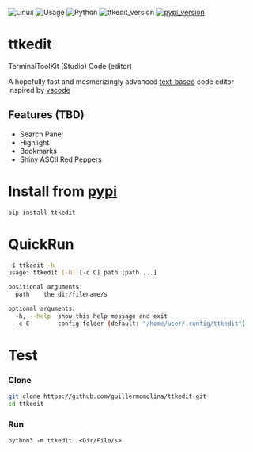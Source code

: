 ![Linux](https://img.shields.io/badge/-Linux-grey?logo=linux)
![Usage](https://img.shields.io/badge/Usage-Terminal%20User%20Interface-yellow)
![Python](https://img.shields.io/badge/Python-v3.8%5E-green?logo=python)
![ttkedit_version](https://img.shields.io/github/v/tag/guillermomolina/ttkedit?label=version)
[![pypi_version](https://img.shields.io/pypi/v/ttkedit?label=pypi)](https://pypi.org/project/ttkedit)


# ttkedit
TerminalToolKit (Studio) Code (editor)

A hopefully fast and mesmerizingly advanced [text-based](https://en.wikipedia.org/wiki/Text-based_user_interface) code editor inspired by [vscode](https://code.visualstudio.com)

## Features (TBD)
- Search Panel
- Highlight
- Bookmarks
- Shiny ASCII Red Peppers


# Install from [pypi](https://pypi.org/project/ttkedit)
```bash
pip install ttkedit
```
# QuickRun
```bash
 $ ttkedit -h
usage: ttkedit [-h] [-c C] path [path ...]

positional arguments:
  path    the dir/filename/s

optional arguments:
  -h, --help  show this help message and exit
  -c C        config folder (default: "/home/user/.config/ttkedit")
```

# Test
### Clone
```bash
git clone https://github.com/guillermomolina/ttkedit.git
cd ttkedit
```
### Run
```
python3 -m ttkedit  <Dir/File/s>
```

